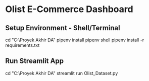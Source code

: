 # Olist E-Commerce Dashboard 

## Setup Environment - Shell/Terminal

cd "C:\Proyek Akhir DA"
pipenv install
pipenv shell
pipenv install -r requirements.txt

## Run Streamlit App

cd "C:\Proyek Akhir DA"
streamlit run Olist_Dataset.py